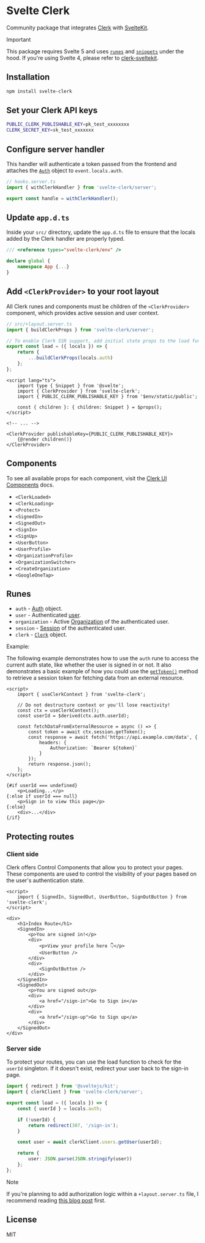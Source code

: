 # Svelte Clerk

Community package that integrates [Clerk](https://clerk.com/) with [SvelteKit](https://kit.svelte.dev/).

> [!IMPORTANT]
> This package requires Svelte 5 and uses [`runes`](https://svelte-5-preview.vercel.app/docs/runes) and [`snippets`](https://svelte-5-preview.vercel.app/docs/snippets) under the hood. If you're using Svelte 4, please refer to [clerk-sveltekit](https://github.com/markjaquith/clerk-sveltekit).

## Installation

```bash
npm install svelte-clerk
```

## Set your Clerk API keys

```bash
PUBLIC_CLERK_PUBLISHABLE_KEY=pk_test_xxxxxxxx
CLERK_SECRET_KEY=sk_test_xxxxxxx
```

## Configure server handler

This handler will authenticate a token passed from the frontend and attaches the [`Auth`](https://clerk.com/docs/references/nextjs/auth-object#auth-object) object to `event.locals.auth`.

```ts
// hooks.server.ts
import { withClerkHandler } from 'svelte-clerk/server';

export const handle = withClerkHandler();
```

## Update `app.d.ts`

Inside your `src/` directory, update the `app.d.ts` file to ensure that the locals added by the Clerk handler are properly typed.

```ts
/// <reference types="svelte-clerk/env" />

declare global {
	namespace App {...}
}
```

## Add `<ClerkProvider>` to your root layout

All Clerk runes and components must be children of the `<ClerkProvider>` component, which provides active session and user context.

```ts
// src/+layout.server.ts
import { buildClerkProps } from 'svelte-clerk/server';

// To enable Clerk SSR support, add initial state props to the load function
export const load = ({ locals }) => {
	return {
		...buildClerkProps(locals.auth)
	};
};
```

```svelte
<script lang="ts">
	import type { Snippet } from '@svelte';
	import { ClerkProvider } from 'svelte-clerk';
	import { PUBLIC_CLERK_PUBLISHABLE_KEY } from '$env/static/public';

	const { children }: { children: Snippet } = $props();
</script>

<!-- ... -->

<ClerkProvider publishableKey={PUBLIC_CLERK_PUBLISHABLE_KEY}>
	{@render children()}
</ClerkProvider>
```

## Components

To see all available props for each component, visit the [Clerk UI Components](https://clerk.com/docs/components/overview) docs.

- `<ClerkLoaded>`
- `<ClerkLoading>`
- `<Protect>`
- `<SignedIn>`
- `<SignedOut>`
- `<SignIn>`
- `<SignUp>`
- `<UserButton>`
- `<UserProfile>`
- `<OrganizationProfile>`
- `<OrganizationSwitcher>`
- `<CreateOrganization>`
- `<GoogleOneTap>`

## Runes

- `auth` - [Auth](https://clerk.com/docs/references/nextjs/auth-object#auth-object) object.
- `user` - Authenticated [user](https://clerk.com/docs/references/javascript/user/user).
- `organization` - Active [Organization](https://clerk.com/docs/references/javascript/organization/organization) of the authenticated user.
- `session` - [Session](https://clerk.com/docs/references/javascript/session) of the authenticated user.
- `clerk` - [`Clerk`](https://clerk.com/docs/references/javascript/clerk/clerk) object.

Example:

The following example demonstrates how to use the `auth` rune to access the current auth state, like whether the user is signed in or not. It also demonstrates a basic example of how you could use the [`getToken()`](https://clerk.com/docs/references/javascript/session#get-token) method to retrieve a session token for fetching data from an external resource.

```svelte
<script>
	import { useClerkContext } from 'svelte-clerk';

	// Do not destructure context or you'll lose reactivity!
	const ctx = useClerkContext();
	const userId = $derived(ctx.auth.userId);

	const fetchDataFromExternalResource = async () => {
		const token = await ctx.session.getToken();
		const response = await fetch('https://api.example.com/data', {
			headers: {
				Authorization: `Bearer ${token}`
			}
		});
		return response.json();
	};
</script>

{#if userId === undefined}
	<p>Loading...</p>
{:else if userId === null}
	<p>Sign in to view this page</p>
{:else}
	<div>...</div>
{/if}
```

## Protecting routes

### Client side

Clerk offers Control Components that allow you to protect your pages. These components are used to control the visibility of your pages based on the user's authentication state.

```svelte
<script>
	import { SignedIn, SignedOut, UserButton, SignOutButton } from 'svelte-clerk';
</script>

<div>
	<h1>Index Route</h1>
	<SignedIn>
		<p>You are signed in!</p>
		<div>
			<p>View your profile here 👇</p>
			<UserButton />
		</div>
		<div>
			<SignOutButton />
		</div>
	</SignedIn>
	<SignedOut>
		<p>You are signed out</p>
		<div>
			<a href="/sign-in">Go to Sign in</a>
		</div>
		<div>
			<a href="/sign-up">Go to Sign up</a>
		</div>
	</SignedOut>
</div>
```

### Server side

To protect your routes, you can use the load function to check for the `userId` singleton. If it doesn't exist, redirect your user back to the sign-in page.

```ts
import { redirect } from '@sveltejs/kit';
import { clerkClient } from 'svelte-clerk/server';

export const load = ({ locals }) => {
	const { userId } = locals.auth;

	if (!userId) {
		return redirect(307, '/sign-in');
	}

	const user = await clerkClient.users.getUser(userId);

	return {
		user: JSON.parse(JSON.stringify(user))
	};
};
```

> [!NOTE]
> If you're planning to add authorization logic within a `+layout.server.ts` file, I recommend reading [this blog post](https://www.captaincodeman.com/securing-your-sveltekit-app) first.

## License

MIT
